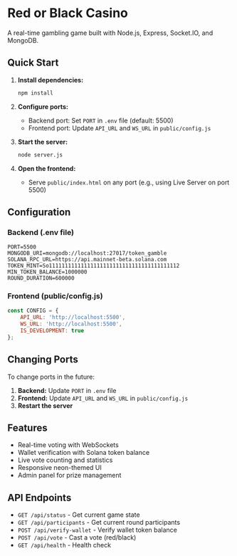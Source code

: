 # Red or Black Casino

A real-time gambling game built with Node.js, Express, Socket.IO, and MongoDB.

## Quick Start

1. **Install dependencies:**
   ```bash
   npm install
   ```

2. **Configure ports:**
   - Backend port: Set `PORT` in `.env` file (default: 5500)
   - Frontend port: Update `API_URL` and `WS_URL` in `public/config.js`

3. **Start the server:**
   ```bash
   node server.js
   ```

4. **Open the frontend:**
   - Serve `public/index.html` on any port (e.g., using Live Server on port 5500)

## Configuration

### Backend (.env file)
```env
PORT=5500
MONGODB_URI=mongodb://localhost:27017/token_gamble
SOLANA_RPC_URL=https://api.mainnet-beta.solana.com
TOKEN_MINT=So11111111111111111111111111111111111111112
MIN_TOKEN_BALANCE=1000000
ROUND_DURATION=600000
```

### Frontend (public/config.js)
```javascript
const CONFIG = {
    API_URL: 'http://localhost:5500',
    WS_URL: 'http://localhost:5500',
    IS_DEVELOPMENT: true
};
```

## Changing Ports

To change ports in the future:

1. **Backend:** Update `PORT` in `.env` file
2. **Frontend:** Update `API_URL` and `WS_URL` in `public/config.js`
3. **Restart the server**

## Features

- Real-time voting with WebSockets
- Wallet verification with Solana token balance
- Live vote counting and statistics
- Responsive neon-themed UI
- Admin panel for prize management

## API Endpoints

- `GET /api/status` - Get current game state
- `GET /api/participants` - Get current round participants
- `POST /api/verify-wallet` - Verify wallet token balance
- `POST /api/vote` - Cast a vote (red/black)
- `GET /api/health` - Health check
